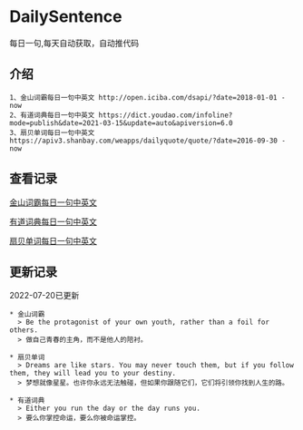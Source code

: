 # DailySentence

每日一句,每天自动获取，自动推代码

## 介绍

```
1、金山词霸每日一句中英文 http://open.iciba.com/dsapi/?date=2018-01-01 - now
2、有道词典每日一句中英文 https://dict.youdao.com/infoline?mode=publish&date=2021-03-15&update=auto&apiversion=6.0
3、扇贝单词每日一句中英文 https://apiv3.shanbay.com/weapps/dailyquote/quote/?date=2016-09-30 - now
```

## 查看记录

[金山词霸每日一句中英文](./data/iciba/)

[有道词典每日一句中英文](./data/youdao/)

[扇贝单词每日一句中英文](./data/shanbay/)

## 更新记录
2022-07-20已更新 
```
* 金山词霸
  > Be the protagonist of your own youth, rather than a foil for others.
  > 做自己青春的主角，而不是他人的陪衬。

* 扇贝单词
  > Dreams are like stars. You may never touch them, but if you follow them, they will lead you to your destiny.
  > 梦想就像星星。也许你永远无法触碰，但如果你跟随它们，它们将引领你找到人生的路。

* 有道词典
  > Either you run the day or the day runs you.
  > 要么你掌控命运，要么你被命运掌控。

```
